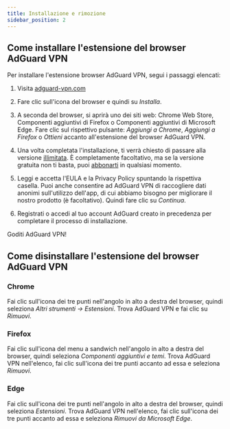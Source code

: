 ```yaml
---
title: Installazione e rimozione
sidebar_position: 2
---
```


## Come installare l'estensione del browser AdGuard VPN

Per installare l'estensione browser AdGuard VPN, segui i passaggi elencati:

1. Visita [adguard-vpn.com](https://adguard-vpn.com/browser-extension/overview.html)

2. Fare clic sull'icona del browser e quindi su *Installa*.

3. A seconda del browser, si aprirà uno dei siti web: Chrome Web Store, Componenti aggiuntivi di Firefox o Componenti aggiuntivi di Microsoft Edge. Fare clic sul rispettivo pulsante: *Aggiungi a Chrome*, *Aggiungi a Firefox* o *Ottieni* accanto all'estensione del browser AdGuard VPN.

4. Una volta completata l'installazione, ti verrà chiesto di passare alla versione [illimitata](https://adguard-vpn.com/thankyou.html). È completamente facoltativo, ma se la versione gratuita non ti basta, puoi [abbonarti](/general/subscription.md) in qualsiasi momento.

4. Leggi e accetta l'EULA e la Privacy Policy spuntando la rispettiva casella. Puoi anche consentire ad AdGuard VPN di raccogliere dati anonimi sull'utilizzo dell'app, di cui abbiamo bisogno per migliorare il nostro prodotto (è facoltativo). Quindi fare clic su *Continua*.

5. Registrati o accedi al tuo account AdGuard creato in precedenza per completare il processo di installazione.

Goditi AdGuard VPN!

## Come disinstallare l'estensione del browser AdGuard VPN

### Chrome

Fai clic sull'icona dei tre punti nell'angolo in alto a destra del browser, quindi seleziona *Altri strumenti -> Estensioni*. Trova AdGuard VPN e fai clic su *Rimuovi*.

### Firefox

Fai clic sull'icona del menu a sandwich nell'angolo in alto a destra del browser, quindi seleziona *Componenti aggiuntivi e temi*. Trova AdGuard VPN nell'elenco, fai clic sull'icona dei tre punti accanto ad essa e seleziona *Rimuovi*.

### Edge

Fai clic sull'icona dei tre punti nell'angolo in alto a destra del browser, quindi seleziona *Estensioni*. Trova AdGuard VPN nell'elenco, fai clic sull'icona dei tre punti accanto ad essa e seleziona *Rimuovi da Microsoft Edge*.